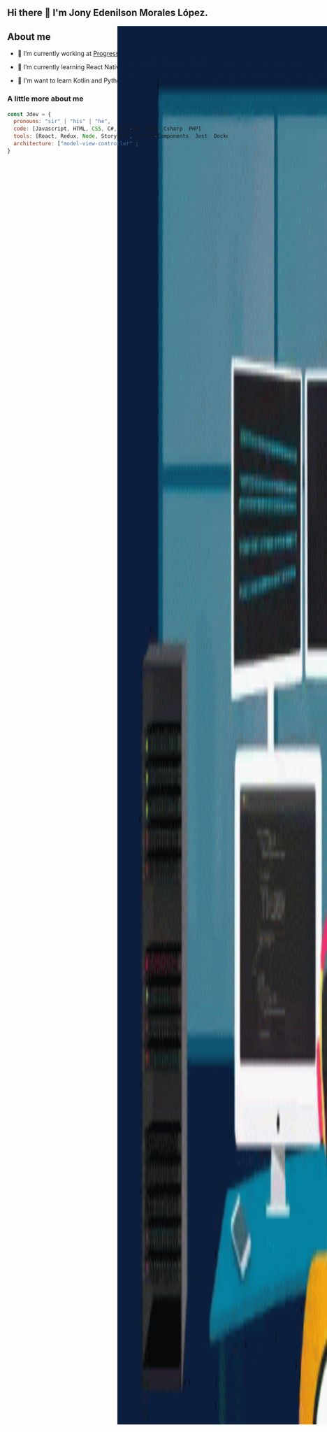 ## Hi there 👋 I'm Jony Edenilson Morales López. 

<p align="center">
  <img src="https://github.com/Jony-07/Jony-07/blob/main/coding.gif" alt="animated" width="100%" height="80%" style="position:absolute" allowFullScreen/>
</p>

## About me

- 🔭 I’m currently working at  [Progress-Mind](https://github.com/Gissela25/Progress-mind) and [Mio-Pharma](https://github.com/Gissela25/ProyectoDSE-mioPharma)

- 🌱 I’m currently learning React Native and ASP-NET Core

- 👾 I'm want to learn Kotlin and Python

###  A little more about me

```javascript
const Jdev = {
  pronouns: "sir" | "his" | "he",
  code: [Javascript, HTML, CSS, C#, ASP-NET Core, Csharp, PHP],
  tools: [React, Redux, Node, Storybook, Styled-Components, Jest, Docker],
  architecture: ["model-view-controller"];
}
```

<!--
Here are some ideas to get you started:

- 🔭 I’m currently working on ...
- 🌱 I’m currently learning ...
- 👯 I’m looking to collaborate on ...
- 🤔 I’m looking for help with ...
- 💬 Ask me about ...
- 📫 How to reach me: ...
- 😄 Pronouns: ...
- ⚡ Fun fact: ...
-->
